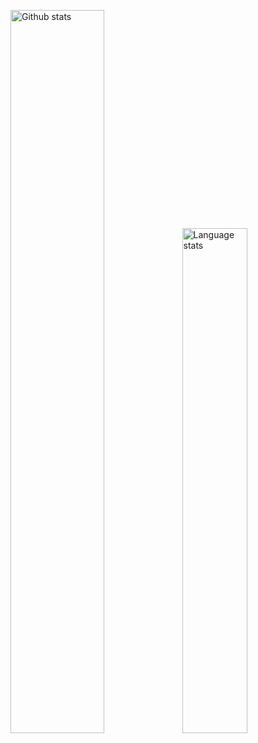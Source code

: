 <img src="https://github-readme-stats.vercel.app/api?username=ikim23&include_all_commits=true&count_private=true&show_icons=true&disable_animations=true&hide_border=true&bg_color=00000000&title_color=2a84ea&text_color=2a84ea&icon_color=2a84ea" width="54.47%" alt="Github stats" /><img src="https://github-readme-stats.vercel.app/api/top-langs/?username=ikim23&layout=compact&hide_border=true&bg_color=00000000&title_color=2a84ea&text_color=2a84ea&icon_color=2a84ea" width="45.53%" alt="Language stats" />
